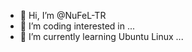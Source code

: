 - 👋 Hi, I’m @NuFeL-TR
- 👀 I’m coding interested in ...
- 🌱 I’m currently learning Ubuntu Linux ...

<!---
NuFeL-TR/NuFeL-TR is a ✨ special ✨ repository because its `README.md` (this file) appears on your GitHub profile.
You can click the Preview link to take a look at your changes.
--->
